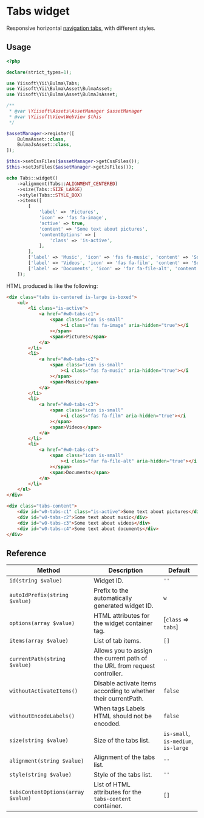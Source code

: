 # Tabs widget

Responsive horizontal [navigation tabs](https://bulma.io/documentation/components/tabs/), with different styles.

## Usage

```php
<?php

declare(strict_types=1);

use Yiisoft\Yii\Bulma\Tabs;
use Yiisoft\Yii\Bulma\Asset\BulmaAsset;
use Yiisoft\Yii\Bulma\Asset\BulmaJsAsset;

/**
 * @var \Yiisoft\Assets\AssetManager $assetManager
 * @var \Yiisoft\View\WebView $this
 */

$assetManager->register([
    BulmaAsset::class,
    BulmaJsAsset::class,
]);

$this->setCssFiles($assetManager->getCssFiles());
$this->setJsFiles($assetManager->getJsFiles());

echo Tabs::widget()
    ->alignment(Tabs::ALIGNMENT_CENTERED)
    ->size(Tabs::SIZE_LARGE)
    ->style(Tabs::STYLE_BOX)
    ->items([
        [
            'label' => 'Pictures',
            'icon' => 'fas fa-image',
            'active' => true,
            'content' => 'Some text about pictures',
            'contentOptions' => [
                'class' => 'is-active',
            ],
        ],
        ['label' => 'Music', 'icon' => 'fas fa-music', 'content' => 'Some text about music'],
        ['label' => 'Videos', 'icon' => 'fas fa-film', 'content' => 'Some text about videos'],
        ['label' => 'Documents', 'icon' => 'far fa-file-alt', 'content' => 'Some text about documents'],
    ]);
```

HTML produced is like the following:

```html
<div class="tabs is-centered is-large is-boxed">
    <ul>
        <li class="is-active">
            <a href="#w0-tabs-c1">
                <span class="icon is-small"
                    ><i class="fas fa-image" aria-hidden="true"></i
                ></span>
                <span>Pictures</span>
            </a>
        </li>
        <li>
            <a href="#w0-tabs-c2">
                <span class="icon is-small"
                    ><i class="fas fa-music" aria-hidden="true"></i
                ></span>
                <span>Music</span>
            </a>
        </li>
        <li>
            <a href="#w0-tabs-c3">
                <span class="icon is-small"
                    ><i class="fas fa-film" aria-hidden="true"></i
                ></span>
                <span>Videos</span>
            </a>
        </li>
        <li>
            <a href="#w0-tabs-c4">
                <span class="icon is-small"
                    ><i class="far fa-file-alt" aria-hidden="true"></i
                ></span>
                <span>Documents</span>
            </a>
        </li>
    </ul>
</div>

<div class="tabs-content">
    <div id="w0-tabs-c1" class="is-active">Some text about pictures</div>
    <div id="w0-tabs-c2">Some text about music</div>
    <div id="w0-tabs-c3">Some text about videos</div>
    <div id="w0-tabs-c4">Some text about documents</div>
</div>
```

## Reference

Method | Description | Default
-------|-------------|---------
`id(string $value)` | Widget ID. | `''`
`autoIdPrefix(string $value)` | Prefix to the automatically generated widget ID. | `w`
`options(array $value)` | HTML attributes for the widget container tag. | [`class` => `tabs`]
`items(array $value)` | List of tab items. | `[]`
`currentPath(string $value)` | Allows you to assign the current path of the URL from request controller. | ``
`withoutActivateItems()` | Disable activate items according to whether their currentPath. | `false`
`withoutEncodeLabels()` | When tags Labels HTML should not be encoded. | `false`       |
`size(string $value)` | Size of the tabs list. | `is-small`, `is-medium`, `is-large`
`alignment(string $value)` | Alignment of the tabs list. | `''`
`style(string $value)` | Style of the tabs list. | `''`
`tabsContentOptions(array $value)` | List of HTML attributes for the `tabs-content` container. | `[]`
